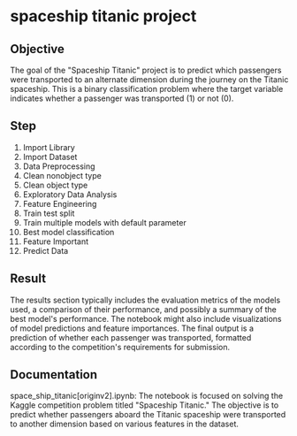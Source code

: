 # spaceship titanic project

## Objective
The goal of the "Spaceship Titanic" project is to predict which passengers were transported to an alternate dimension during the journey on the Titanic spaceship. This is a binary classification problem where the target variable indicates whether a passenger was transported (1) or not (0).

## Step
1. Import Library
2. Import Dataset
3. Data Preprocessing
4. Clean nonobject type
5. Clean object type
6. Exploratory Data Analysis
7. Feature Engineering
8. Train test split
9. Train multiple models with default parameter
10. Best model classification
11. Feature Important
12. Predict Data



## Result
The results section typically includes the evaluation metrics of the models used, a comparison of their performance, and possibly a summary of the best model's performance. The notebook might also include visualizations of model predictions and feature importances. The final output is a prediction of whether each passenger was transported, formatted according to the competition's requirements for submission.

## Documentation
space_ship_titanic[originv2].ipynb: The notebook is focused on solving the Kaggle competition problem titled "Spaceship Titanic." The objective is to predict whether passengers aboard the Titanic spaceship were transported to another dimension based on various features in the dataset.

